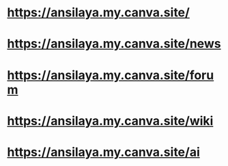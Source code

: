 # https://ansilaya.my.canva.site/
# https://ansilaya.my.canva.site/news
# https://ansilaya.my.canva.site/forum
# https://ansilaya.my.canva.site/wiki
# https://ansilaya.my.canva.site/ai

